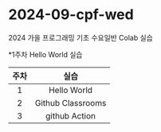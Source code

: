 # 2024-09-cpf-wed
2024 가을 프로그래밍 기초 수요일반 Colab 실습

*1주차 Hello World 실습

| 주차 | 실습 |
|:-----:|:-----:|
| 1 | Hello World |
| 2 | Github Classrooms |
| 3 | github Action |


